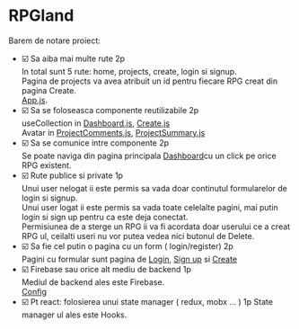 # RPGland

Barem de notare proiect: 

- :ballot_box_with_check: Sa aiba mai multe rute  2p <br>
 In total sunt 5 rute: home, projects, create, login si signup.<br>
Pagina de projects va avea atribuit un id pentru fiecare RPG creat din pagina Create. <br>
[App.js](src/App.js).
- :ballot_box_with_check: Sa se foloseasca componente reutilizabile 2p <br>
 useCollection in [Dashboard.js](src/pages/dashboard/Dashboard.js), [Create.js](src/pages/create/Create.js)   <br>
 Avatar in [ProjectComments.js](src/pages/project/ProjectComments.js), [ProjectSummary.js](src/pages/project/ProjectSummary.js) <br>
- :ballot_box_with_check: Sa se comunice intre componente 2p<br>
 Se poate naviga din pagina principala [Dashboard](src/pages/dashboard/Dashboard.js)cu un click pe orice RPG existent.
- :ballot_box_with_check: Rute publice si private 1p<br>
 Unui user nelogat ii este permis sa vada doar continutul formularelor de login si signup.<br>
 Unui user logat ii este permis sa vada toate celelalte pagini, mai putin login si sign up pentru ca este deja conectat.<br>
 Permisiunea de a sterge un RPG ii va fi acordata doar userului ce a creat RPG ul, ceilalti useri nu vor putea vedea nici butonul de Delete.
- :ballot_box_with_check: Sa fie cel putin o pagina cu un form ( login/register) 2p<br>
 Pagini cu formular sunt pagina de [Login](src/pages/login/Login.js), [Sign up](src/pages/signup/Signup.js) si [Create](src/pages/create/Create.js)<br>
- :ballot_box_with_check: Firebase sau orice alt mediu de backend 1p<br>
 Mediul de backend ales este Firebase. <br>
 [Config](src/firebase/config.js)
- :ballot_box_with_check: Pt react: folosierea unui state manager ( redux, mobx ... ) 1p
 State manager ul ales este Hooks.
